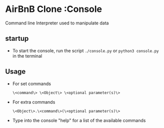 # AirBnB Clone :Console

Command line Interpreter used to manipulate data

## startup
- To start the console, run the script `./console.py` or `python3 console.py`  in the terminal

## Usage
- For set commands

      \<command\> \<Object\> \<optional parameter(s)\>
- For extra commands

      \<Object\>.\<command\>(\<optional parameter(s)\>

- Type into the console "help" for a list of the available commands
